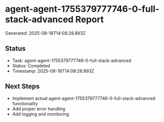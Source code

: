 # agent-agent-1755379777746-0-full-stack-advanced Report

Generated: 2025-08-18T14:08:28.893Z

## Status
- Task: agent-agent-1755379777746-0-full-stack-advanced
- Status: Completed
- Timestamp: 2025-08-18T14:08:28.893Z

## Next Steps
- Implement actual agent-agent-1755379777746-0-full-stack-advanced functionality
- Add proper error handling
- Add logging and monitoring
